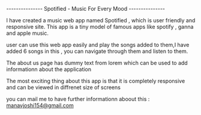 ---------------    Spotified - Music For Every Mood ---------------

I have created a music web app named Spotified , which is user friendly and 
responsive site. This app is a tiny model of famous apps like spotify , ganna and
apple music.

user can use this web app easily and play the songs added to them,I have added 
6 songs in this , you can navigate through them and listen to them.

The about us page has dummy text from lorem which can be used to add informationn 
about the application

The most exciting thing about this app is that it is completely responsive and 
can be viewed in diffrenet size of screens

you can mail me to have further informationn aboout this : manavjoshi154@gmail.com
